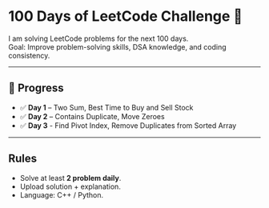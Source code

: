 # 100 Days of LeetCode Challenge 🚀

I am solving LeetCode problems for the next 100 days.  
Goal: Improve problem-solving skills, DSA knowledge, and coding consistency.

---

## 📅 Progress

- ✅ **Day 1** – Two Sum, Best Time to Buy and Sell Stock
- ✅ **Day 2** – Contains Duplicate, Move Zeroes
- ✅ **Day 3** - Find Pivot Index, Remove Duplicates from Sorted Array 

---

## Rules
- Solve at least **2 problem daily**.
- Upload solution + explanation.
- Language: C++ / Python.
